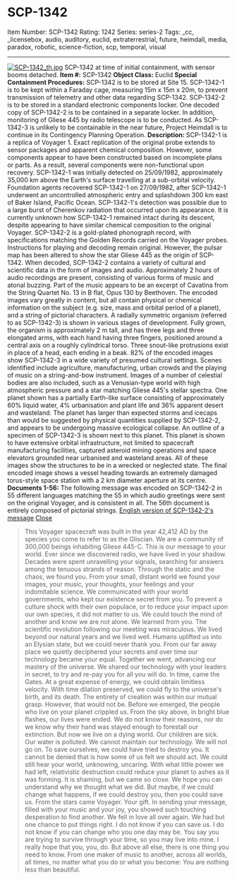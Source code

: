 # SCP-1342
Item Number: SCP-1342
Rating: 1242
Series: series-2
Tags: _cc, _licensebox, audio, auditory, euclid, extraterrestrial, future, heimdall, media, paradox, robotic, science-fiction, scp, temporal, visual

---

[![SCP-1342_th.jpg](https://scp-wiki.wdfiles.com/local--files/scp-1342/SCP-1342_th.jpg)](http://scp-wiki.wdfiles.com/local--files/scp-1342/Voyager_Spacecraft_During_Vibration_Testing_-_GPN-2003-000008.jpg)
SCP-1342 at time of initial containment, with sensor booms detached.
**Item #:** SCP-1342
**Object Class:** Euclid
**Special Containment Procedures:** SCP-1342 is to be stored at Site 15. SCP-1342-1 is to be kept within a Faraday cage, measuring 15m x 15m x 20m, to prevent transmission of telemetry and other data regarding SCP-1342.
SCP-1342-2 is to be stored in a standard electronic components locker. One decoded copy of SCP-1342-2 is to be contained in a separate locker.
In addition, monitoring of Gliese 445 by radio telescope is to be conducted. As SCP-1342-3 is unlikely to be containable in the near future, Project Heimdall is to continue in its Contingency Planning Operation.
**Description:** SCP-1342-1 is a replica of Voyager 1. Exact replication of the original probe extends to sensor packages and apparent chemical composition. However, some components appear to have been constructed based on incomplete plans or parts. As a result, several components were non-functional upon recovery.
SCP-1342-1 was initially detected on 25/09/1982, approximately 35,000 km above the Earth's surface travelling at a sub-orbital velocity. Foundation agents recovered SCP-1342-1 on 27/09/1982, after SCP-1342-1 underwent an uncontrolled atmospheric entry and splashdown 300 km east of Baker Island, Pacific Ocean. SCP-1342-1's detection was possible due to a large burst of Cherenkov radiation that occurred upon its appearance. It is currently unknown how SCP-1342-1 remained intact during its descent, despite appearing to have similar chemical composition to the original Voyager.
SCP-1342-2 is a gold-plated phonograph record, with specifications matching the Golden Records carried on the Voyager probes. Instructions for playing and decoding remain original. However, the pulsar map has been altered to show the star Gliese 445 as the origin of SCP-1342.
When decoded, SCP-1342-2 contains a variety of cultural and scientific data in the form of images and audio. Approximately 2 hours of audio recordings are present, consisting of various forms of music and atonal buzzing. Part of the music appears to be an excerpt of Cavatina from the String Quartet No. 13 in B flat, Opus 130 by Beethoven. The encoded images vary greatly in content, but all contain physical or chemical information on the subject (e.g. size, mass and orbital period of a planet), and a string of pictorial characters.
A radially symmetric organism (referred to as SCP-1342-3) is shown in various stages of development. Fully grown, the organism is approximately 2 m tall, and has three legs and three elongated arms, with each hand having three fingers, positioned around a central axis on a roughly cylindrical torso. Three snout-like protrusions exist in place of a head, each ending in a beak. 82% of the encoded images show SCP-1342-3 in a wide variety of presumed cultural settings. Scenes identified include agriculture, manufacturing, urban crowds and the playing of music on a string-and-bow instrument.
Images of a number of celestial bodies are also included, such as a Venusian-type world with high atmospheric pressure and a star matching Gliese 445's stellar spectra. One planet shown has a partially Earth-like surface consisting of approximately 60% liquid water, 4% urbanisation and plant life and 36% apparent desert and wasteland. The planet has larger than expected storms and icecaps than would be suggested by physical quantities supplied by SCP-1342-2, and appears to be undergoing massive ecological collapse. An outline of a specimen of SCP-1342-3 is shown next to this planet.
This planet is shown to have extensive orbital infrastructure, not limited to spacecraft manufacturing facilities, captured asteroid mining operations and space elevators grounded near urbanised and wasteland areas. All of these images show the structures to be in a wrecked or neglected state. The final encoded image shows a vessel heading towards an extremely damaged torus-style space station with a 2 km diameter aperture at its centre.
**Documents 1-56:** The following message was encoded on SCP-1342-2 in 55 different languages matching the 55 in which audio greetings were sent on the original Voyager, and is consistent in all. The 56th document is entirely composed of pictorial strings.
[English version of SCP-1342-2's message](javascript:;)
[Close](javascript:;)
> This Voyager spacecraft was built in the year 42,412 AD by the species you come to refer to as the Gliscian. We are a community of 300,000 beings inhabiting Gliese 445-C. This is our message to your world.
> Ever since we discovered radio, we have lived in your shadow. Decades were spent unravelling your signals, searching for answers among the tenuous strands of reason. Through the static and the chaos, we found you. From your small, distant world we found your images, your music, your thoughts, your feelings and your indomitable science. We communicated with your world governments, who kept our existence secret from you. To prevent a culture shock with their own populace, or to reduce your impact upon our own species, it did not matter to us. We could touch the mind of another and know we are not alone.
> We learned from you. The scientific revolution following our meeting was miraculous. We lived beyond our natural years and we lived well. Humans uplifted us into an Elysian state, but we could never thank you. From our far away place we quietly deciphered your secrets and over time our technology became your equal.
> Together we went, advancing our mastery of the universe. We shared our technology with your leaders in secret, to try and re-pay you for all you will do. In time, came the Gates. At a great expense of energy, we could obtain limitless velocity. With time dilation preserved, we could fly to the universe's birth, and its death. The entirety of creation was within our mutual grasp.
> However, that would not be. Before we emerged, the people who live on your planet crippled us. From the sky above, in bright blue flashes, our lives were ended. We do not know their reasons, nor do we know why their hand was stayed enough to forestall our extinction. But now we live on a dying world. Our children are sick. Our water is polluted. We cannot maintain our technology. We will not go on.
> To save ourselves, we could have tried to destroy you. It cannot be denied that is how some of us felt we should act. We could still hear your world, unknowing, uncaring. With what little power we had left, relativistic destruction could reduce your planet to ashes as it was forming. It is shaming, but we came so close. We hope you can understand why we thought what we did. But maybe, if we could change what happens, if we could destroy you, then you could save us.
> From the stars came Voyager. Your gift. In sending your message, filled with your music and your joy, you showed such touching desperation to find another. We fell in love all over again.
> We had but one chance to put things right. I do not know if you can save us. I do not know if you can change who you one day may be. You say you are trying to survive through your time, so you may live into mine. I really hope that you, you, do.
> But above all else, there is one thing you need to know.
> From one maker of music to another, across all worlds, all times, no matter what you do or what you become: You are nothing less than beautiful.